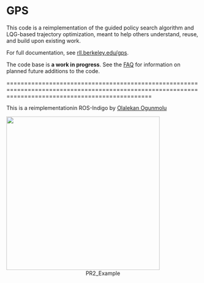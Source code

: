 GPS
======

This code is a reimplementation of the guided policy search algorithm and LQG-based trajectory optimization, meant to help others understand, reuse, and build upon existing work.

For full documentation, see [rll.berkeley.edu/gps](http://rll.berkeley.edu/gps).

The code base is **a work in progress**. See the [FAQ](http://rll.berkeley.edu/gps/faq.html) for information on planned future additions to the code.
 
=====================================================================================================================================================

This is a reimplementationin ROS-Indigo by [Olalekan Ogunmolu](https://twitter.com/patmeansnoble)

<div class="fig figcenter fighighlight">
<a href="https://www.youtube.com/embed/HzwAbarXbDg">
	<img src="https://i.ytimg.com/vi/HzwAbarXbDg/2.jpg" height="400px" width="400px" align="middle" ></a>
	</br>
	<div class="figcaption" align="middle" hspace="80">PR2_Example</div>
</div>
